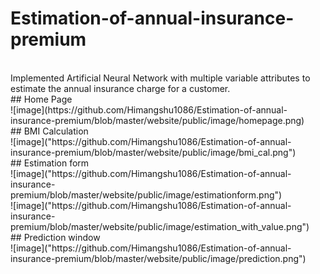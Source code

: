 # Estimation-of-annual-insurance-premium
<br>
Implemented Artificial Neural Network with multiple variable attributes to estimate the annual insurance charge for a customer.
<br>
## Home Page
<br>
![image](https://github.com/Himangshu1086/Estimation-of-annual-insurance-premium/blob/master/website/public/image/homepage.png)
<br>
## BMI Calculation
<br>
![image]("https://github.com/Himangshu1086/Estimation-of-annual-insurance-premium/blob/master/website/public/image/bmi_cal.png")
<br>
## Estimation form 
<br>
![image]("https://github.com/Himangshu1086/Estimation-of-annual-insurance-premium/blob/master/website/public/image/estimationform.png")
<br>
![image]("https://github.com/Himangshu1086/Estimation-of-annual-insurance-premium/blob/master/website/public/image/estimation_with_value.png")
<br>
## Prediction window
<br>
![image]("https://github.com/Himangshu1086/Estimation-of-annual-insurance-premium/blob/master/website/public/image/prediction.png")
<br>
